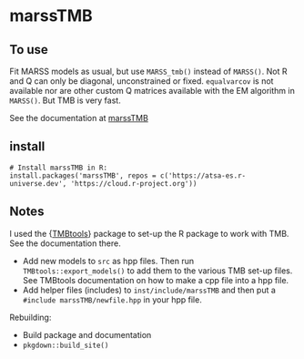 # marssTMB

## To use

Fit MARSS models as usual, but use `MARSS_tmb()` instead of `MARSS()`. Not R and Q can only be diagonal, unconstrained or fixed. `equalvarcov` is not available nor are other custom Q matrices available with the EM algorithm in `MARSS()`. But TMB is very fast. 

See the documentation at [marssTMB](https://atsa-es.github.io/marssTMB/)

## install

```
# Install marssTMB in R:
install.packages('marssTMB', repos = c('https://atsa-es.r-universe.dev', 'https://cloud.r-project.org'))
```

## Notes

I used the {[TMBtools](https://github.com/mlysy/TMBtools)} package to set-up the R package to work with TMB. See the documentation there.

* Add new models to `src` as hpp files. Then run `TMBtools::export_models()` to add them to the various TMB set-up files. See TMBtools documentation on how to make a cpp file into a hpp file.
* Add helper files (includes) to `inst/include/marssTMB` and then put a `#include marssTMB/newfile.hpp` in your hpp file.

Rebuilding:

* Build package and documentation
* `pkgdown::build_site()`
